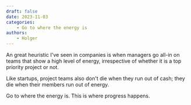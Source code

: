 ```yaml
---
draft: false
date: 2023-11-03
categories:
    - Go to where the energy is
authors:
    - Holger
---
```


An great heuristic I've seen in companies is when managers go all-in on teams that show a high level of energy, irrespective of whether it is a top priority project or not. 

Like startups, project teams also don't die when they run out of cash; they die when their members run out of energy.

Go to where the energy is. This is where progress happens.